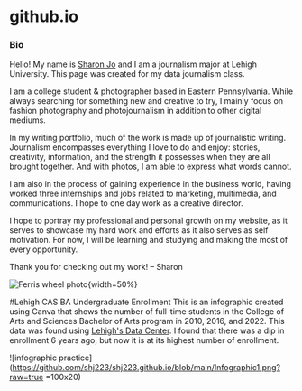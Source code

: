 # github.io

### Bio
Hello! My name is [Sharon Jo](https://sharonjjo.wordpress.com/) and I am a journalism major at Lehigh University.
This page was created for my data journalism class.

I am a college student & photographer based in Eastern Pennsylvania. While always searching for something new and creative to try, I mainly focus on fashion photography and photojournalism in addition to other digital mediums.

In my writing portfolio, much of the work is made up of journalistic writing. Journalism encompasses everything I love to do and enjoy: stories, creativity, information, and the strength it possesses when they are all brought together. And with photos, I am able to express what words cannot.

I am also in the process of gaining experience in the business world, having worked three internships and jobs related to marketing, multimedia, and communications. I hope to one day work as a creative director.

I hope to portray my professional and personal growth on my website, as it serves to showcase my hard work and efforts as it also serves as self motivation.
For now, I will be learning and studying and making the most of every opportunity.

Thank you for checking out my work!
– Sharon

![Ferris wheel photo](https://sharonjjo.files.wordpress.com/2021/12/2017-11-22-10.59.26-1.jpg?w=759&h=&zoom=2){width=50%}

#Lehigh CAS BA Undergraduate Enrollment
This is an infographic created using Canva that shows the number of full-time students in the College of Arts and Sciences Bachelor of Arts program in 2010, 2016, and 2022. This data was found using [Lehigh's Data Center](oirsa.lehigh.edu/degree-programs). I found that there was a dip in enrollment 6 years ago, but now it is at its highest number of enrollment.

![infographic practice](https://github.com/shj223/shj223.github.io/blob/main/Infographic1.png?raw=true =100x20)
